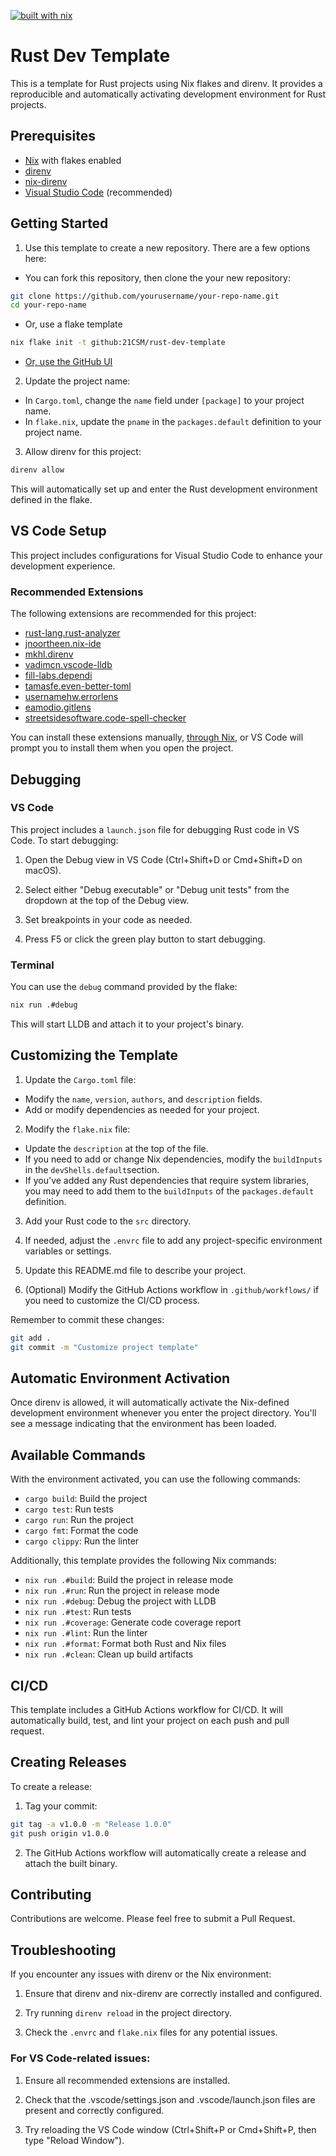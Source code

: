 [![built with nix](https://builtwithnix.org/badge.svg)](https://builtwithnix.org)

# Rust Dev Template

This is a template for Rust projects using Nix flakes and direnv. It provides a reproducible and
automatically activating development environment for Rust projects.

## Prerequisites

- [Nix](https://nixos.org/download.html) with flakes enabled
- [direnv](https://direnv.net/)
- [nix-direnv](https://github.com/nix-community/nix-direnv)
- [Visual Studio Code](https://code.visualstudio.com/) (recommended)

## Getting Started

1. Use this template to create a new repository. There are a few options here:

- You can fork this repository, then clone the your new repository:
```bash
git clone https://github.com/yourusername/your-repo-name.git
cd your-repo-name
```

- Or, use a flake template
```bash
nix flake init -t github:21CSM/rust-dev-template
```

- [Or, use the GitHub UI](https://docs.github.com/en/repositories/creating-and-managing-repositories/creating-a-repository-from-a-template)

2. Update the project name:
- In `Cargo.toml`, change the `name` field under `[package]` to your project name.
- In `flake.nix`, update the `pname` in the `packages.default` definition to your project name.

3. Allow direnv for this project:

```bash
direnv allow
```

This will automatically set up and enter the Rust development environment defined in the flake.

## VS Code Setup

This project includes configurations for Visual Studio Code to enhance your development experience.

### Recommended Extensions

The following extensions are recommended for this project:

- [rust-lang.rust-analyzer][rust-analyzer]
- [jnoortheen.nix-ide][nix-ide]
- [mkhl.direnv][direnv]
- [vadimcn.vscode-lldb][vscode-lldb]
- [fill-labs.dependi][dependi]
- [tamasfe.even-better-toml][even-better-toml]
- [usernamehw.errorlens][errorlens]
- [eamodio.gitlens][gitlens]
- [streetsidesoftware.code-spell-checker][code-spell-checker]

You can install these extensions manually,
[through Nix][nixos-wiki-vscode], or VS Code will prompt you to
install them when you open the project.

[rust-analyzer]: https://marketplace.visualstudio.com/items?itemName=rust-lang.rust-analyzer
[nix-ide]: https://marketplace.visualstudio.com/items?itemName=jnoortheen.nix-ide
[direnv]: https://marketplace.visualstudio.com/items?itemName=mkhl.direnv
[vscode-lldb]: https://marketplace.visualstudio.com/items?itemName=vadimcn.vscode-lldb
[dependi]: https://marketplace.visualstudio.com/items?itemName=fill-labs.dependi
[even-better-toml]: https://marketplace.visualstudio.com/items?itemName=tamasfe.even-better-toml
[errorlens]: https://marketplace.visualstudio.com/items?itemName=usernamehw.errorlens
[gitlens]: https://marketplace.visualstudio.com/items?itemName=eamodio.gitlens
[code-spell-checker]: https://marketplace.visualstudio.com/items?itemName=streetsidesoftware.code-spell-checker
[nixos-wiki-vscode]: https://nixos.wiki/wiki/Visual_Studio_Code

## Debugging

### VS Code

This project includes a ```launch.json``` file for debugging Rust code in VS Code.
To start debugging:

1. Open the Debug view in VS Code (Ctrl+Shift+D or Cmd+Shift+D on macOS).

2. Select either "Debug executable" or "Debug unit tests" from the dropdown at the top of
the Debug view.

3. Set breakpoints in your code as needed.

4. Press F5 or click the green play button to start debugging.

### Terminal

You can use the ```debug``` command provided by the flake:

```bash
nix run .#debug
```

This will start LLDB and attach it to your project's binary.

## Customizing the Template

1. Update the `Cargo.toml` file:
- Modify the `name`, `version`, `authors`, and `description` fields.
- Add or modify dependencies as needed for your project.

2. Modify the `flake.nix` file:
- Update the `description` at the top of the file.
- If you need to add or change Nix dependencies, modify the `buildInputs` in the
`devShells.default`section.
- If you've added any Rust dependencies that require system libraries, you may need to add them to
the `buildInputs` of the `packages.default` definition.

3. Add your Rust code to the `src` directory.

4. If needed, adjust the `.envrc` file to add any project-specific environment variables
or settings.

5. Update this README.md file to describe your project.

6. (Optional) Modify the GitHub Actions workflow in `.github/workflows/` if you need to
customize the CI/CD process.

Remember to commit these changes:

```bash
git add .
git commit -m "Customize project template"
```

## Automatic Environment Activation

Once direnv is allowed, it will automatically activate the Nix-defined development environment
whenever you enter the project directory. You'll see a message indicating that the environment
has been loaded.

## Available Commands

With the environment activated, you can use the following commands:

- `cargo build`: Build the project
- `cargo test`: Run tests
- `cargo run`: Run the project
- `cargo fmt`: Format the code
- `cargo clippy`: Run the linter

Additionally, this template provides the following Nix commands:

- `nix run .#build`: Build the project in release mode
- `nix run .#run`: Run the project in release mode
- `nix run .#debug`: Debug the project with LLDB
- `nix run .#test`: Run tests
- `nix run .#coverage`: Generate code coverage report
- `nix run .#lint`: Run the linter
- `nix run .#format`: Format both Rust and Nix files
- `nix run .#clean`: Clean up build artifacts

## CI/CD

This template includes a GitHub Actions workflow for CI/CD. It will automatically build, test, and
lint your project on each push and pull request.

## Creating Releases

To create a release:

1. Tag your commit:

```bash
git tag -a v1.0.0 -m "Release 1.0.0"
git push origin v1.0.0
```

2. The GitHub Actions workflow will automatically create a release and attach the built binary.

## Contributing

Contributions are welcome. Please feel free to submit a Pull Request.

## Troubleshooting

If you encounter any issues with direnv or the Nix environment:

1. Ensure that direnv and nix-direnv are correctly installed and configured.

2. Try running `direnv reload` in the project directory.

3. Check the `.envrc` and `flake.nix` files for any potential issues.

### For VS Code-related issues:

1. Ensure all recommended extensions are installed.

2. Check that the .vscode/settings.json and .vscode/launch.json files are present and
correctly configured.

3. Try reloading the VS Code window (Ctrl+Shift+P or Cmd+Shift+P, then type "Reload Window").
